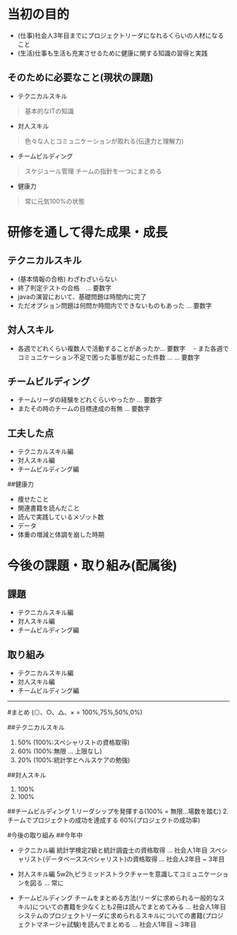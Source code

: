 # 当初の目的
- (仕事)社会人3年目までにプロジェクトリーダになれるくらいの人材になること
- (生活)仕事も生活も充実させるために健康に関する知識の習得と実践

## そのために必要なこと(現状の課題)
- テクニカルスキル
>基本的なITの知識

- 対人スキル
>色々な人とコミュニケーションが取れる(伝達力と理解力)

- チームビルディング
>スケジュール管理
>チームの指針を一つにまとめる

- 健康力
> 常に元気100%の状態

# 研修を通して得た成果・成長

## テクニカルスキル
- (基本情報の合格) わざわざいらない
- 終了判定テストの合格　... 要数字
- javaの演習において、基礎問題は時間内に完了
 - ただオプション問題は何問か時間内でできないものもあった ... 要数字

 ## 対人スキル
 - 各週でどれくらい複数人で活動することがあったか... 要数字
 　- また各週でコミュニケーション不足で困った事態が起こった件数 ... ... 要数字

 ## チームビルディング
 - チームリーダの経験をどれくらいやったか ... 要数字
 - またその時のチームの目標達成の有無 ... 要数字

## 工夫した点
- テクニカルスキル編
- 対人スキル編
- チームビルディング編

##健康力
- 痩せたこと
- 関連書籍を読んだこと
 - 読んで実践しているメゾット数
- データ
 - 体重の増減と体調を崩した時期
# 今後の課題・取り組み(配属後)
## 課題
- テクニカルスキル編
- 対人スキル編
- チームビルディング編

## 取り組み
- テクニカルスキル編
- 対人スキル編
- チームビルディング編


*********************************************

#まとめ
(◎、○、△、× = 100%,75%,50%,0%)

##テクニカルスキル
1. 50% (100%:スペシャリストの資格取得)
2. 60% (100%:無限 ... 上限なし)
3. 20% (100%:統計学とヘルスケアの勉強)

##対人スキル
1. 100%
2. 100%

##チームビルディング
1.リーダシップを発揮する(100% = 無限...場数を踏む)
2.チームでプロジェクトの成功を達成する 60%(プロジェクトの成功率)

#今後の取り組み
##今年中
- テクニカル編
 統計学検定2級と統計調査士の資格取得 ... 社会人1年目
 スペシャリスト(データベーススペシャリスト)の資格取得 ... 社会人2年目 ~ 3年目 
- 対人スキル編
 5w2h,ピラミッドストラクチャーを意識してコミュニケーションを図る ... 常に

- チームビルディング
 チームをまとめる方法(リーダに求められる一般的なスキル)についての書籍を少なくとも2冊は読んでまとめてみる ... 社会人1年目
 システムのプロジェクトリーダに求められるスキルについての書籍(プロジェクトマネージャ試験)を読んでまとめる ... 社会人1年目 ~ 3年目 
